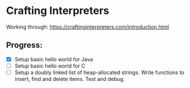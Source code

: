 # Crafting Interpreters
Working through: https://craftinginterpreters.com/introduction.html
## Progress:
- [x] Setup basic hello world for Java
- [ ] Setup basic hello world for C
- [ ] Setup a doubly linked list of heap-allocated strings. Write functions to insert, find and delete items. Test and debug.

